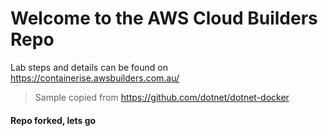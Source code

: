 # Welcome to the AWS Cloud Builders Repo 

Lab steps and details can be found on https://containerise.awsbuilders.com.au/

> Sample copied from https://github.com/dotnet/dotnet-docker

#### Repo forked, lets go